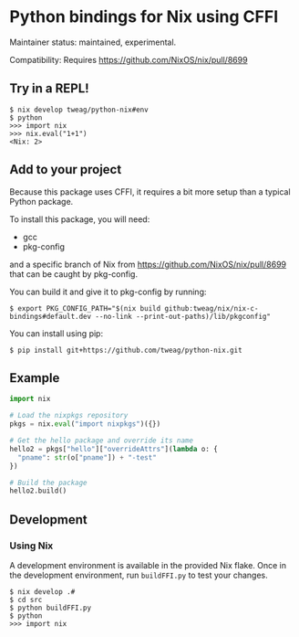 # Python bindings for Nix using CFFI

Maintainer status: maintained, experimental.

Compatibility: Requires https://github.com/NixOS/nix/pull/8699

## Try in a REPL!

```shell
$ nix develop tweag/python-nix#env
$ python
>>> import nix
>>> nix.eval("1+1")
<Nix: 2>
```

## Add to your project

Because this package uses CFFI, it requires a bit more setup than a typical Python package.

To install this package, you will need:
* gcc
* pkg-config

and a specific branch of Nix from https://github.com/NixOS/nix/pull/8699 that can be caught by pkg-config.

You can build it and give it to pkg-config by running:

```shell
$ export PKG_CONFIG_PATH="$(nix build github:tweag/nix/nix-c-bindings#default.dev --no-link --print-out-paths)/lib/pkgconfig"
```

You can install using pip:

```shell
$ pip install git+https://github.com/tweag/python-nix.git
```

## Example

```python
import nix

# Load the nixpkgs repository
pkgs = nix.eval("import nixpkgs")({})

# Get the hello package and override its name
hello2 = pkgs["hello"]["overrideAttrs"](lambda o: {
  "pname": str(o["pname"]) + "-test"
})

# Build the package
hello2.build()
```

## Development

### Using Nix

A development environment is available in the provided Nix flake.
Once in the development environment, run `buildFFI.py` to test your changes.

```shell
$ nix develop .#
$ cd src
$ python buildFFI.py
$ python
>>> import nix
```
